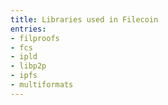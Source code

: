 ```yaml
---
title: Libraries used in Filecoin
entries:
- filproofs
- fcs
- ipld
- libp2p
- ipfs
- multiformats
---
```


